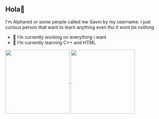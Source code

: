 ## Hola👋 ##

I'm Alphared or some people called me Gavin by my username. i just curious person that want to learn anything even tho it wont be nothing

- 🔭 I’m currently working on everything i want
- 🌱 I’m currently learning C++ and HTML

<a href="https://github.com/anuraghazra/github-readme-stats">
  <img height=200 align="center" src="https://github-readme-stats.vercel.app/api?username=Alphared26" />
</a>
<a href="https://github.com/anuraghazra/convoychat">
  <img height=200 align="center" src="https://github-readme-stats.vercel.app/api/top-langs?username=Alphared26&layout=compact&langs_count=8&card_width=320" />
</a>
